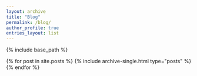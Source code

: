 ```yaml
---
layout: archive
title: "Blog"
permalink: /blog/
author_profile: true
entries_layout: list
---
```


{% include base_path %}

{% for post in site.posts %}
  {% include archive-single.html type="posts" %}
{% endfor %}
